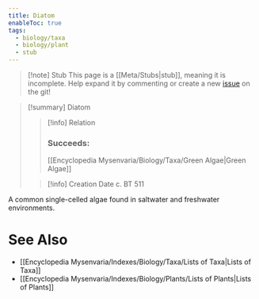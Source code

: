 ```yaml
---
title: Diatom
enableToc: true
tags:
  - biology/taxa
  - biology/plant
  - stub
---
```


> [!note] Stub
> This page is a [[Meta/Stubs|stub]], meaning it is incomplete. Help expand it by commenting or create a new [issue](https://github.com/RagtimeGal/quartz--encyclopedia-mysenvaria/issues/new/choose) on the git!


> [!summary] Diatom
> > [!info] Relation
> > ### Succeeds:
> > [[Encyclopedia Mysenvaria/Biology/Taxa/Green Algae|Green Algae]]
>
> > [!info] Creation Date
> > c. BT 511

A common single-celled algae found in saltwater and freshwater environments.

# See Also
- [[Encyclopedia Mysenvaria/Indexes/Biology/Taxa/Lists of Taxa|Lists of Taxa]]
- [[Encyclopedia Mysenvaria/Indexes/Biology/Plants/Lists of Plants|Lists of Plants]]
